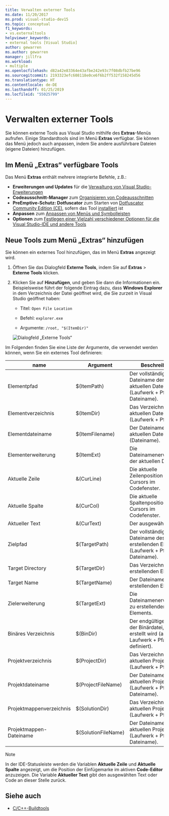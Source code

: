 ```yaml
---
title: Verwalten externer Tools
ms.date: 11/20/2017
ms.prod: visual-studio-dev15
ms.topic: conceptual
f1_keywords:
- vs.externaltools
helpviewer_keywords:
- external tools [Visual Studio]
author: gewarren
ms.author: gewarren
manager: jillfra
ms.workload:
- multiple
ms.openlocfilehash: d82a42e83364e43afbe242e93c7f08dbfb27be96
ms.sourcegitcommit: 2193323efc608118e0ce6f6b2ff532f158245d56
ms.translationtype: HT
ms.contentlocale: de-DE
ms.lasthandoff: 01/25/2019
ms.locfileid: "55025799"
---
```

# <a name="manage-external-tools"></a>Verwalten externer Tools

Sie können externe Tools aus Visual Studio mithilfe des **Extras**-Menüs aufrufen. Einige Standardtools sind im Menü **Extras** verfügbar. Sie können das Menü jedoch auch anpassen, indem Sie andere ausführbare Dateien (eigene Dateien) hinzufügen.

## <a name="tools-available-on-the-tools-menu"></a>Im Menü „Extras“ verfügbare Tools

Das Menü **Extras** enthält mehrere integrierte Befehle, z.B.:

* **Erweiterungen und Updates** für die [Verwaltung von Visual Studio-Erweiterungen](finding-and-using-visual-studio-extensions.md)
* **Codeausschnitt-Manager** zum [Organisieren von Codeausschnitten](code-snippets.md)
* **PreEmptive-Schutz: Dotfuscator** zum Starten von [Dotfuscator Community Edition (CE)](dotfuscator/index.md), sofern das Tool [installiert](dotfuscator/install.md) ist
* **Anpassen** zum [Anpassen von Menüs und Symbolleisten](how-to-customize-menus-and-toolbars-in-visual-studio.md)
* **Optionen** zum [Festlegen einer Vielzahl verschiedener Optionen für die Visual Studio-IDE und andere Tools](reference/options-dialog-box-visual-studio.md)

## <a name="add-new-tools-to-the-tools-menu"></a>Neue Tools zum Menü „Extras“ hinzufügen

Sie können ein externes Tool hinzufügen, das im Menü **Extras** angezeigt wird.

1. Öffnen Sie das Dialogfeld **Externe Tools**, indem Sie auf **Extras** > **Externe Tools** klicken.

1. Klicken Sie auf **Hinzufügen**, und geben Sie dann die Informationen ein. Beispielsweise führt der folgende Eintrag dazu, dass **Windows Explorer** in dem Verzeichnis der Datei geöffnet wird, die Sie zurzeit in Visual Studio geöffnet haben:

   * Titel: `Open File Location`

   * Befehl: `explorer.exe`

   * Argumente: `/root, "$(ItemDir)"`

   ![Dialogfeld „Externe Tools“](media/external-tools-dialog.png)

Im Folgenden finden Sie eine Liste der Argumente, die verwendet werden können, wenn Sie ein externes Tool definieren:

|name|Argument|Beschreibung|
|----------|--------------|-----------------|
|Elementpfad|$(ItemPath)|Der vollständige Dateiname der aktuellen Datei (Laufwerk + Pfad + Dateiname).|
|Elementverzeichnis|$(ItemDir)|Das Verzeichnisses der aktuellen Datei (Laufwerk + Pfad).|
|Elementdateiname|$(ItemFilename)|Der Dateiname der aktuellen Datei (Dateiname).|
|Elementerweiterung|$(ItemExt)|Die Dateinamenerweiterung der aktuellen Datei.|
|Aktuelle Zeile|&(CurLine)|Die aktuelle Zeilenposition des Cursors im Codefenster.|
|Aktuelle Spalte|&(CurCol)|Die aktuelle Spaltenposition des Cursors im Codefenster.|
|Aktueller Text|&(CurText)|Der ausgewählte Text.|
|Zielpfad|$(TargetPath)|Der vollständige Dateiname des zu erstellenden Elements (Laufwerk + Pfad + Dateiname).|
|Target Directory|$(TargetDir)|Das Verzeichnis des zu erstellenden Elements.|
|Target Name|$(TargetName)|Der Dateiname des zu erstellenden Elements.|
|Zielerweiterung|$(TargetExt)|Die Dateinamenerweiterung zu erstellenden Elements.|
|Binäres Verzeichnis|$(BinDir)|Der endgültige Position der Binärdatei, die erstellt wird (als Laufwerk + Pfad definiert).|
|Projektverzeichnis|$(ProjectDir)|Das Verzeichnisses des aktuellen Projekts (Laufwerk + Pfad).|
|Projektdateiname|$(ProjectFileName)|Der Dateiname des aktuellen Projekts (Laufwerk + Pfad + Dateiname).|
|Projektmappenverzeichnis|$(SolutionDir)|Das Verzeichnisses der aktuellen Projektmappe (Laufwerk + Pfad).|
|Projektmappen-Dateiname|$(SolutionFileName)|Der Dateiname der aktuellen Projektmappe (Laufwerk + Pfad + Dateiname).|

> [!NOTE]
> In der IDE-Statusleiste werden die Variablen **Aktuelle Zeile** und **Aktuelle Spalte** angezeigt, um die Position der Einfügemarke im aktiven **Code-Editor** anzuzeigen. Die Variable **Aktueller Text** gibt den ausgewählten Text oder Code an dieser Stelle zurück.

## <a name="see-also"></a>Siehe auch

- [C/C++-Buildtools](/cpp/build/reference/c-cpp-build-tools)
